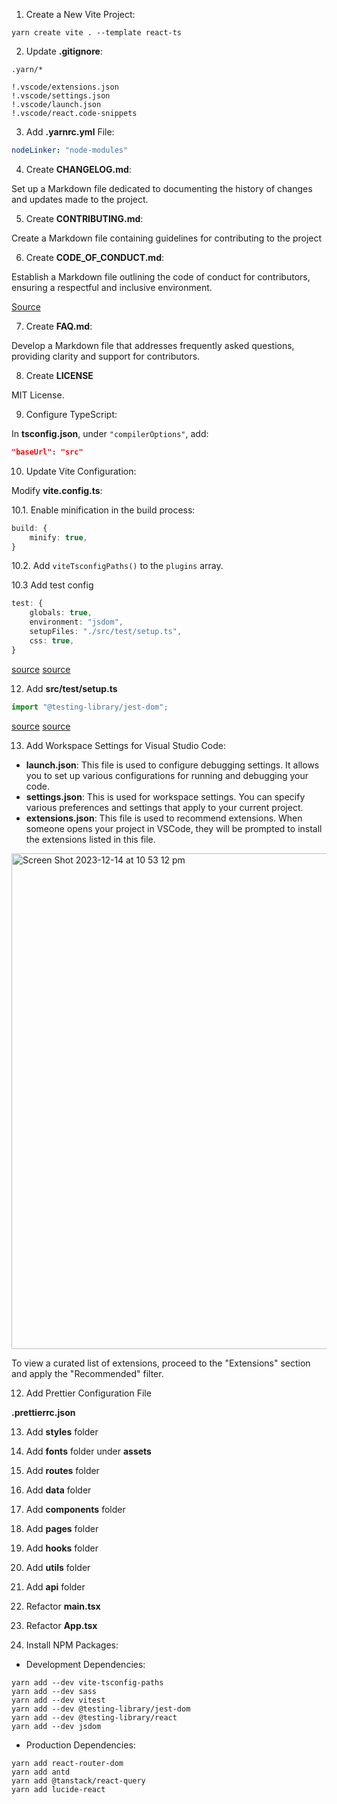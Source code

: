 1. Create a New Vite Project:

```shell
yarn create vite . --template react-ts
```

2. Update **.gitignore**:

```
.yarn/*

!.vscode/extensions.json
!.vscode/settings.json
!.vscode/launch.json
!.vscode/react.code-snippets
```

3. Add **.yarnrc.yml** File:

```yml
nodeLinker: "node-modules"
```

4. Create **CHANGELOG.md**:

Set up a Markdown file dedicated to documenting the history of changes and updates made to the project.

5. Create **CONTRIBUTING.md**:

Create a Markdown file containing guidelines for contributing to the project

6. Create **CODE_OF_CONDUCT.md**:

Establish a Markdown file outlining the code of conduct for contributors, ensuring a respectful and inclusive environment.

[Source](https://www.contributor-covenant.org/)

7. Create **FAQ.md**:

Develop a Markdown file that addresses frequently asked questions, providing clarity and support for contributors.

8. Create **LICENSE**

MIT License.

9. Configure TypeScript:

In **tsconfig.json**, under `"compilerOptions"`, add:

```json
"baseUrl": "src"
```

10. Update Vite Configuration:

Modify **vite.config.ts**:

10.1. Enable minification in the build process:

```ts
build: {
    minify: true,
}
```

10.2. Add `viteTsconfigPaths()` to the `plugins` array.

10.3 Add test config

```ts
test: {
    globals: true,
    environment: "jsdom",
    setupFiles: "./src/test/setup.ts",
    css: true,
}
```

[source](https://github.com/vitest-dev/vitest/blob/main/examples/react-testing-lib/vite.config.ts)
[source](https://www.npmjs.com/package/@testing-library/jest-dom#with-vitest)

12. Add **src/test/setup.ts**

```ts
import "@testing-library/jest-dom";
```

[source](https://github.com/vitest-dev/vitest/blob/main/examples/react-testing-lib/src/test/setup.ts)
[source](https://www.npmjs.com/package/@testing-library/jest-dom#with-vitest)

13. Add Workspace Settings for Visual Studio Code:

-   **launch.json**: This file is used to configure debugging settings. It allows you to set up various configurations for running and debugging your code.
-   **settings.json**: This is used for workspace settings. You can specify various preferences and settings that apply to your current project.
-   **extensions.json**: This file is used to recommend extensions. When someone opens your project in VSCode, they will be prompted to install the extensions listed in this file.

<img width="793" alt="Screen Shot 2023-12-14 at 10 53 12 pm" src="https://github.com/lifeparticle/reactjs-starter-template-antd/assets/1612112/518a18e4-d81a-4474-a057-cdb4d53c7080">

To view a curated list of extensions, proceed to the "Extensions" section and apply the "Recommended" filter.

12. Add Prettier Configuration File

**.prettierrc.json**

13. Add **styles** folder

14. Add **fonts** folder under **assets**

15. Add **routes** folder

16. Add **data** folder

17. Add **components** folder

18. Add **pages** folder

19. Add **hooks** folder

20. Add **utils** folder

21. Add **api** folder

22. Refactor **main.tsx**

23. Refactor **App.tsx**

24. Install NPM Packages:

-   Development Dependencies:

```shell
yarn add --dev vite-tsconfig-paths
yarn add --dev sass
yarn add --dev vitest
yarn add --dev @testing-library/jest-dom
yarn add --dev @testing-library/react
yarn add --dev jsdom
```

-   Production Dependencies:

```shell
yarn add react-router-dom
yarn add antd
yarn add @tanstack/react-query
yarn add lucide-react
```
